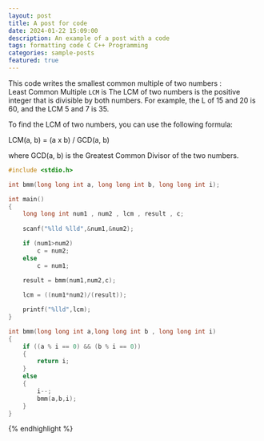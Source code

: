 ```yaml
---
layout: post
title: A post for code 
date: 2024-01-22 15:09:00
description: An example of a post with a code
tags: formatting code C C++ Programming
categories: sample-posts
featured: true
---
```


This code writes the smallest common multiple of two numbers :<br />
Least Common Multiple `LCM` is The LCM of two numbers is the positive integer that is divisible by both numbers. For example, the L of 15 and 20 is 60, and the LCM 5 and 7 is 35.

To find the LCM of two numbers, you can use the following formula:

LCM(a, b) = (a x b) / GCD(a, b)

where GCD(a, b) is the Greatest Common Divisor of the two numbers.


```C
#include <stdio.h>

int bmm(long long int a, long long int b, long long int i);

int main()
{
    long long int num1 , num2 , lcm , result , c;
    
    scanf("%lld %lld",&num1,&num2);

    if (num1>num2)
        c = num2; 
    else
        c = num1;
    
    result = bmm(num1,num2,c);

    lcm = ((num1*num2)/(result));

    printf("%lld",lcm);
}

int bmm(long long int a,long long int b , long long int i)
{
    if ((a % i == 0) && (b % i == 0))
    {
        return i;
    }
    else
    {
        i--;
        bmm(a,b,i);
    }
}
```

{% endhighlight %}
